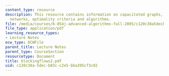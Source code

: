 ```yaml
---
content_type: resource
description: This resource contains information on capacitated graphs, costs in flow
  networks, optimality criteria and algorithms.
file: /media/courses/6-854j-advanced-algorithms-fall-2005/c120c38a5decb83cc2e5bba395cf3c02_blockingflows2.pdf
file_type: application/pdf
learning_resource_types:
- Lecture Notes
ocw_type: OCWFile
parent_title: Lecture Notes
parent_type: CourseSection
resourcetype: Document
title: blockingflows2.pdf
uid: c120c38a-5dec-b83c-c2e5-bba395cf3c02
---
```

